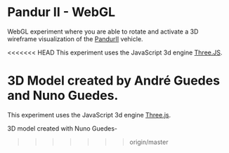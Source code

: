 # Pandur II - WebGL

WebGL experiment where you are able to rotate and activate a 3D wireframe visualization of the [PandurII](https://en.wikipedia.org/wiki/Pandur_II) vehicle.

<<<<<<< HEAD
This experiment uses the JavaScript 3d engine [Three.JS](https://github.com/mrdoob/three.js/).

3D Model created by André Guedes and Nuno Guedes.
=======
This experiment uses the JavaScript 3d engine [Three.js](https://threejs.org/).


3D model created with Nuno Guedes-
>>>>>>> origin/master
